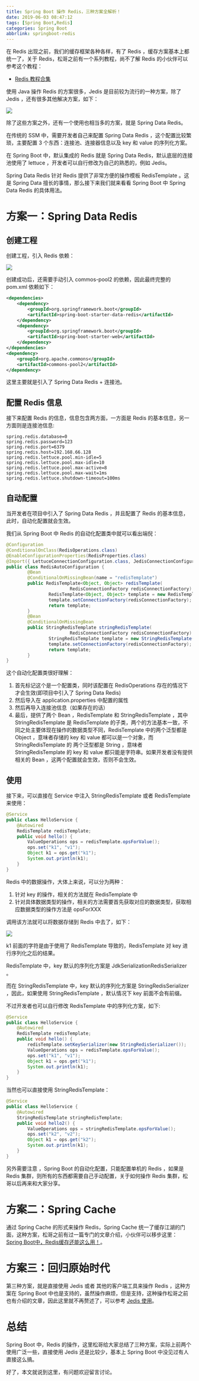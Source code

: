 ```yaml
---
title: Spring Boot 操作 Redis，三种方案全解析！
date: 2019-06-03 08:47:12
tags: [Spring Boot,Redis]
categories: Spring Boot
abbrlink: springboot-redis
---
```

在 Redis 出现之前，我们的缓存框架各种各样，有了 Redis ，缓存方案基本上都统一了，关于 Redis，松哥之前有一个系列教程，尚不了解 Redis 的小伙伴可以参考这个教程：

<!--more-->

- [Redis 教程合集](https://mp.weixin.qq.com/s/0Bukv4bFGMWosG8SWWoDDw)

使用 Java 操作 Redis 的方案很多，Jedis 是目前较为流行的一种方案，除了 Jedis ，还有很多其他解决方案，如下：

![](http://www.javaboy.org/images/boot/13-1.png)

除了这些方案之外，还有一个使用也相当多的方案，就是 Spring Data Redis。

在传统的 SSM 中，需要开发者自己来配置 Spring Data Redis ，这个配置比较繁琐，主要配置 3 个东西：连接池、连接器信息以及 key 和 value 的序列化方案。

在 Spring Boot 中，默认集成的 Redis 就是 Spring Data Redis，默认底层的连接池使用了 lettuce ，开发者可以自行修改为自己的熟悉的，例如 Jedis。

Spring Data Redis 针对 Redis 提供了非常方便的操作模板 RedisTemplate 。这是 Spring Data 擅长的事情，那么接下来我们就来看看 Spring Boot 中 Spring Data Redis 的具体用法。

# 方案一：Spring Data Redis

## 创建工程

创建工程，引入 Redis 依赖：

![](http://www.javaboy.org/images/boot/13-2.png)

创建成功后，还需要手动引入 commos-pool2 的依赖，因此最终完整的 pom.xml 依赖如下：

```xml
<dependencies>
    <dependency>
        <groupId>org.springframework.boot</groupId>
        <artifactId>spring-boot-starter-data-redis</artifactId>
    </dependency>
    <dependency>
        <groupId>org.springframework.boot</groupId>
        <artifactId>spring-boot-starter-web</artifactId>
    </dependency>
</dependencies>
<dependency>
    <groupId>org.apache.commons</groupId>
    <artifactId>commons-pool2</artifactId>
</dependency>
```

这里主要就是引入了 Spring Data Redis + 连接池。

## 配置 Redis 信息

接下来配置 Redis 的信息，信息包含两方面，一方面是 Redis 的基本信息，另一方面则是连接池信息:

```properties
spring.redis.database=0
spring.redis.password=123
spring.redis.port=6379
spring.redis.host=192.168.66.128
spring.redis.lettuce.pool.min-idle=5
spring.redis.lettuce.pool.max-idle=10
spring.redis.lettuce.pool.max-active=8
spring.redis.lettuce.pool.max-wait=1ms
spring.redis.lettuce.shutdown-timeout=100ms
```

## 自动配置

当开发者在项目中引入了 Spring Data Redis ，并且配置了 Redis 的基本信息，此时，自动化配置就会生效。

我们从 Spring Boot 中 Redis 的自动化配置类中就可以看出端倪：

```java
@Configuration
@ConditionalOnClass(RedisOperations.class)
@EnableConfigurationProperties(RedisProperties.class)
@Import({ LettuceConnectionConfiguration.class, JedisConnectionConfiguration.class })
public class RedisAutoConfiguration {
        @Bean
        @ConditionalOnMissingBean(name = "redisTemplate")
        public RedisTemplate<Object, Object> redisTemplate(
                        RedisConnectionFactory redisConnectionFactory) throws UnknownHostException {
                RedisTemplate<Object, Object> template = new RedisTemplate<>();
                template.setConnectionFactory(redisConnectionFactory);
                return template;
        }
        @Bean
        @ConditionalOnMissingBean
        public StringRedisTemplate stringRedisTemplate(
                        RedisConnectionFactory redisConnectionFactory) throws UnknownHostException {
                StringRedisTemplate template = new StringRedisTemplate();
                template.setConnectionFactory(redisConnectionFactory);
                return template;
        }
}
```

这个自动化配置类很好理解：

1. 首先标记这个是一个配置类，同时该配置在 RedisOperations 存在的情况下才会生效(即项目中引入了 Spring Data Redis)
2. 然后导入在 application.properties 中配置的属性
3. 然后再导入连接池信息（如果存在的话）
4. 最后，提供了两个 Bean ，RedisTemplate 和 StringRedisTemplate ，其中 StringRedisTemplate 是 RedisTemplate 的子类，两个的方法基本一致，不同之处主要体现在操作的数据类型不同，RedisTemplate 中的两个泛型都是 Object ，意味者存储的 key 和 value 都可以是一个对象，而 StringRedisTemplate 的 两个泛型都是 String ，意味者 StringRedisTemplate 的 key 和 value 都只能是字符串。如果开发者没有提供相关的 Bean ，这两个配置就会生效，否则不会生效。

## 使用

接下来，可以直接在 Service 中注入 StringRedisTemplate 或者 RedisTemplate 来使用：

```java
@Service
public class HelloService {
    @Autowired
    RedisTemplate redisTemplate;
    public void hello() {
        ValueOperations ops = redisTemplate.opsForValue();
        ops.set("k1", "v1");
        Object k1 = ops.get("k1");
        System.out.println(k1);
    }
}
```

Redis 中的数据操作，大体上来说，可以分为两种：

1. 针对 key 的操作，相关的方法就在 RedisTemplate 中
2. 针对具体数据类型的操作，相关的方法需要首先获取对应的数据类型，获取相应数据类型的操作方法是 opsForXXX

调用该方法就可以将数据存储到 Redis 中去了，如下：

![](http://www.javaboy.org/images/boot/13-3.png)

k1 前面的字符是由于使用了 RedisTemplate 导致的，RedisTemplate 对 key 进行序列化之后的结果。

RedisTemplate 中，key 默认的序列化方案是 JdkSerializationRedisSerializer 。

而在  StringRedisTemplate 中，key 默认的序列化方案是 StringRedisSerializer ，因此，如果使用 StringRedisTemplate ，默认情况下 key 前面不会有前缀。

不过开发者也可以自行修改 RedisTemplate 中的序列化方案，如下:

```java
@Service
public class HelloService {
    @Autowired
    RedisTemplate redisTemplate;
    public void hello() {
        redisTemplate.setKeySerializer(new StringRedisSerializer());
        ValueOperations ops = redisTemplate.opsForValue();
        ops.set("k1", "v1");
        Object k1 = ops.get("k1");
        System.out.println(k1);
    }
}
```

当然也可以直接使用 StringRedisTemplate：

```java
@Service
public class HelloService {
    @Autowired
    StringRedisTemplate stringRedisTemplate;
    public void hello2() {
        ValueOperations ops = stringRedisTemplate.opsForValue();
        ops.set("k2", "v2");
        Object k1 = ops.get("k2");
        System.out.println(k1);
    }
}
```

另外需要注意 ，Spring Boot 的自动化配置，只能配置单机的 Redis ，如果是 Redis 集群，则所有的东西都需要自己手动配置，关于如何操作 Redis 集群，松哥以后再来和大家分享。

# 方案二：Spring Cache

通过 Spring Cache 的形式来操作 Redis，Spring Cache 统一了缓存江湖的门面，这种方案，松哥之前有过一篇专门的文章介绍，小伙伴可以移步这里：[Spring Boot中，Redis缓存还能这么用！](https://mp.weixin.qq.com/s/UpTewC66iJyzq0osm_0cfw)。

# 方案三：回归原始时代

第三种方案，就是直接使用 Jedis 或者 其他的客户端工具来操作 Redis ，这种方案在 Spring Boot 中也是支持的，虽然操作麻烦，但是支持，这种操作松哥之前也有介绍的文章，因此这里就不再赘述了，可以参考 [Jedis 使用](https://mp.weixin.qq.com/s/4ghSyd8BIq01LYhhjToXrg)。

# 总结

Spring Boot 中，Redis 的操作，这里松哥给大家总结了三种方案，实际上前两个使用广泛一些，直接使用 Jedis 还是比较少，基本上 Spring Boot 中没见过有人直接这么搞。

好了，本文就说到这里，有问题欢迎留言讨论。